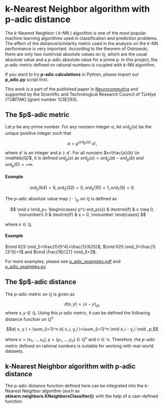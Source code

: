 # k-Nearest Neighbor algorithm with p-adic distance

The $k$-Nearest Neighbor ( $k$-NN ) algorithm is one of the most popular machine learning algorithms used in classification and prediction problems. 
The effect of the distance/similarity metric used in the analysis on the $k$-NN performance is very important. 
According to the theorem of Ostrowski, there are only two nontrivial absolute values on $\mathbb{Q}$, which are the usual absolute value and a $p$-adic absolute value for a prime $p$. 
In this project, the $p$-adic metric defined on rational numbers is coupled with $k$-NN algorithm. 

If you want to try <b>p-adic calculations</b> in Python, please import our <b>p_adic.py</b> script first.

This work is a part of the published paper in <a href="https://www.sciencedirect.com/science/article/pii/S0925231224001711" target="_blank">Neurocomputing</a> and supported by the Scientific and Technological Research Council of Türkiye (TÜBİTAK) [grant number 123E293].

<h2>The $p$-adic metric </h2>

Let $p$ be any prime number. For any nonzero integer $\alpha$, let $ord_p(\alpha)$ be the unique positive integer such that

$$\alpha = p^{ord_p ( \alpha )} \ \alpha', $$

where $\alpha'$ is an integer and $p  \nmid \alpha'$.  For all nonzero $x=\frac{a}{b} \in \mathbb{Q}$, it is defined $ord_p(x)$ as $ord_p(x) = ord_p(a) - ord_p(b)$ and $ord_p(0)=+\infty$.

<h4>Example</h4>

$$ord_2(64)=6,  ord_3(32)=0, ord_5(10)=1, ord_7(9)=0.$$

The $p$-adic absolute value map $\mid \cdot \mid_p$ on $\mathbb{Q}$ is defined as

$$ 
\mid x \mid_p= 
\begin{cases}
p^{-ord_p(x)} & \textrm{if} & x \neq 0, \nonumber\\
0 & \textrm{if} & x = 0, \nonumber
\end{cases}
$$

where $x\in \mathbb{Q}$.

<h4>Example</h4> 

$\mid 625 \mid_5=\frac{1}{5^4}=\frac{1}{625}$, $\mid 625 \mid_3=\frac{1}{3^0}=1$ and $\mid \frac{18}{27} \mid_3=3$.

For more examples, please see <a href="https://github.com/elifkrtl/pkNN/blob/main/p_adic_examples.pdf" target="_blank">p_adic_examples.pdf</a> and <a href="https://github.com/elifkrtl/pkNN/blob/main/p_adic_examples.py" target="_blank">p_adic_examples.py</a>.

<h2> The $p$-adic distance </h2>

The $p$-adic metric on $\mathbb{Q}$ is given as 

$$d( x, y ) = \mid x - y \mid _p,$$
where $x, y \in \mathbb{Q}$. Using this $p$-adic metric, it can be defined the following distance function on $\mathbb{Q}^n$

$$d( x, y ) = \sum_{i=1}^n d( x_i, y_i )=\sum_{i=1}^n \mid x_i - y_i \mid _p,$$

where $x=(x_1, \dots, x_n),  y=(y_1, \dots, y_n) \in \mathbb{Q}^n$ and $n\in \mathbb{N}$. Therefore, the $p$-adic metric defined on rational numbers is suitable for working with real-world datasets. 

<h2> k-Nearest Neighbor algorithm with p-adic distance </h2>

The p-adic distance function defined here can be integrated into the k-Nearest Neighbor algorithm (such as <b> sklearn.neighbors.KNeighborsClassifier()</b>) with the help of a user-defined function.
